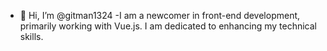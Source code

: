 - 👋 Hi, I’m @gitman1324
-I am a newcomer in front-end development, primarily working with Vue.js. I am dedicated to enhancing my technical skills.

<!---
gitman1324/gitman1324 is a ✨ special ✨ repository because its `README.md` (this file) appears on your GitHub profile.
You can click the Preview link to take a look at your changes.
--->
